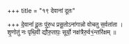 +++
title = "१९ देवानां दूतः"

+++
दे॒वानां॑ दू॒तः पु॑रु॒ध प्रसू॒तोऽना॑गान्नो वोचतु स॒र्वता॑ता ।  
शृ॒णोतु॑ नः पृथि॒वी द्यौरु॒तापः॒ सूर्यो॒ नक्ष॑त्रैरु॒र्व१॒॑न्तरि॑क्षम् ॥